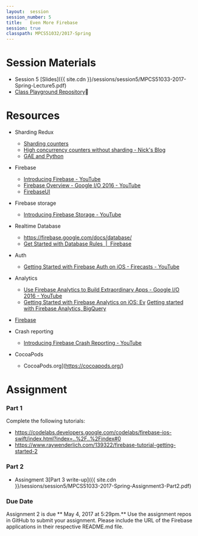```yaml
---
layout:  session
session_number: 5
title:   Even More Firebase
session: true
classpath: MPCS51032/2017-Spring
---
```


Session Materials
=================
* Session 5 [Slides]({{ site.cdn }}/sessions/session5/MPCS51033-2017-Spring-Lecture5.pdf)
* [Class Playground Repository](https://github.com/uchicago-cloud/mpcs51033-2017-spring-playground)

Resources
=========
* Sharding Redux
  - [Sharding counters](https://cloud.google.com/appengine/articles/sharding_counters)
  - [High concurrency counters without sharding - Nick's Blog](http://blog.notdot.net/2010/04/High-concurrency-counters-without-sharding)
  - [GAE and Python](https://books.google.com/books?id=4BIDCgAAQBAJ&pg=PA211&lpg=PA211&dq=sharding+entities++in+app+engine&source=bl&ots=lmKklyRasc&sig=J-qjh-WJz76sPQ6cGKbxEnqr0p4&hl=en&sa=X&ved=0ahUKEwiArPezmMDTAhUX62MKHZnTBpo4ChDoAQhIMAc#v=onepage&q=sharding%20entities%20%20in%20app%20engine&f=false)

* Firebase
  * [Introducing Firebase - YouTube](https://www.youtube.com/watch?list=PLl-K7zZEsYLmOF_07IayrTntevxtbUxDL&v=O17OWyx08Cg)
  * [Firebase Overview - Google I/O 2016 - YouTube](https://www.youtube.com/watch?v=tb2GZ3Bh4p8&t=178s)
  - [FirebaseUI](https://github.com/firebase/FirebaseUI-iOS)

* Firebase storage
  - [Introducing Firebase Storage - YouTube](https://www.youtube.com/watch?list=PLl-K7zZEsYLmOF_07IayrTntevxtbUxDL&v=_tyjqozrEPY)

* Realtime Database
    * https://firebase.google.com/docs/database/
    *  [Get Started with Database Rules  |  Firebase](https://firebase.google.com/docs/database/security/quickstart)

* Auth
    *  [Getting Started with Firebase Auth on iOS - Firecasts - YouTube](https://www.youtube.com/watch?v=PrXmRaoZmD4)

* Analytics
    - [Use Firebase Analytics to Build Extraordinary Apps - Google I/O 2016 - YouTube](https://www.youtube.com/watch?v=yi23CLNeGaw&t=923s)
    - [Getting Started with Firebase Analytics on iOS: Ev](https://www.youtube.com/watch?v=5pYdTgSkW5E)
[Getting started with Firebase Analytics, BigQuery ](https://www.youtube.com/watch?v=Ki_F6VCOtXU)
- [Firebase](https://www.youtube.com/user/Firebase)

* Crash reporting
  - [Introducing Firebase Crash Reporting - YouTube](https://www.youtube.com/watch?list=PLl-K7zZEsYLmOF_07IayrTntevxtbUxDL&v=B7mlLVAkcfU)

* CocoaPods
  - CocoaPods.org](https://cocoapods.org/)


Assignment
============
### Part 1 ###
Complete the following tutorials:
* https://codelabs.developers.google.com/codelabs/firebase-ios-swift/index.html?index=..%2F..%2Findex#0
* https://www.raywenderlich.com/139322/firebase-tutorial-getting-started-2

### Part 2 ###
* Assingment 3[Part 3 write-up]({{ site.cdn }}/sessions/session5/MPCS51033-2017-Spring-Assignment3-Part2.pdf)

### Due Date ####
Assignment 2 is due ** May 4, 2017 at 5:29pm.** Use the assignment repos in GitHub to submit your assignment.  Please include the URL of the Firebase applications in their respective README.md file.
